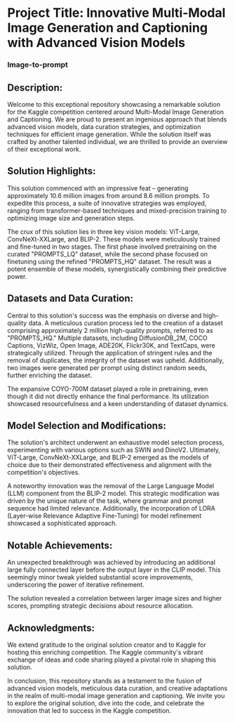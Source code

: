 

# Project Title: Innovative Multi-Modal Image Generation and Captioning with Advanced Vision Models 

### Image-to-prompt

## Description:
Welcome to this exceptional repository showcasing a remarkable solution for the Kaggle competition centered around Multi-Modal Image Generation and Captioning. We are proud to present an ingenious approach that blends advanced vision models, data curation strategies, and optimization techniques for efficient image generation. While the solution itself was crafted by another talented individual, we are thrilled to provide an overview of their exceptional work.

## Solution Highlights:
This solution commenced with an impressive feat – generating approximately 10.6 million images from around 8.6 million prompts. To expedite this process, a suite of innovative strategies was employed, ranging from transformer-based techniques and mixed-precision training to optimizing image size and generation steps.

The crux of this solution lies in three key vision models: ViT-Large, ConvNeXt-XXLarge, and BLIP-2. These models were meticulously trained and fine-tuned in two stages. The first phase involved pretraining on the curated "PROMPTS_LQ" dataset, while the second phase focused on finetuning using the refined "PROMPTS_HQ" dataset. The result was a potent ensemble of these models, synergistically combining their predictive power.

## Datasets and Data Curation:
Central to this solution's success was the emphasis on diverse and high-quality data. A meticulous curation process led to the creation of a dataset comprising approximately 2 million high-quality prompts, referred to as "PROMPTS_HQ." Multiple datasets, including DiffusionDB_2M, COCO Captions, VizWiz, Open Image, ADE20K, Flickr30K, and TextCaps, were strategically utilized. Through the application of stringent rules and the removal of duplicates, the integrity of the dataset was upheld. Additionally, two images were generated per prompt using distinct random seeds, further enriching the dataset.

The expansive COYO-700M dataset played a role in pretraining, even though it did not directly enhance the final performance. Its utilization showcased resourcefulness and a keen understanding of dataset dynamics.

## Model Selection and Modifications:
The solution's architect underwent an exhaustive model selection process, experimenting with various options such as SWIN and DinoV2. Ultimately, ViT-Large, ConvNeXt-XXLarge, and BLIP-2 emerged as the models of choice due to their demonstrated effectiveness and alignment with the competition's objectives.

A noteworthy innovation was the removal of the Large Language Model (LLM) component from the BLIP-2 model. This strategic modification was driven by the unique nature of the task, where grammar and prompt sequence had limited relevance. Additionally, the incorporation of LORA (Layer-wise Relevance Adaptive Fine-Tuning) for model refinement showcased a sophisticated approach.

## Notable Achievements:
An unexpected breakthrough was achieved by introducing an additional large fully connected layer before the output layer in the CLIP model. This seemingly minor tweak yielded substantial score improvements, underscoring the power of iterative refinement.

The solution revealed a correlation between larger image sizes and higher scores, prompting strategic decisions about resource allocation.

## Acknowledgments:
We extend gratitude to the original solution creator and to Kaggle for hosting this enriching competition. The Kaggle community's vibrant exchange of ideas and code sharing played a pivotal role in shaping this solution.

In conclusion, this repository stands as a testament to the fusion of advanced vision models, meticulous data curation, and creative adaptations in the realm of multi-modal image generation and captioning. We invite you to explore the original solution, dive into the code, and celebrate the innovation that led to success in the Kaggle competition.

